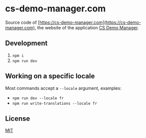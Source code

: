 # cs-demo-manager.com

Source code of [https://cs-demo-manager.com](https://cs-demo-manager.com), the website of the application [CS Demo Manager](https://github.com/akiver/cs-demo-manager).

## Development

1. `npm i`
2. `npm run dev`

## Working on a specific locale

Most commands accept a `--locale` argument, examples:

- `npm run dev --locale fr`
- `npm run write-translations --locale fr`

## License

[MIT](https://github.com/akiver/cs-demo-manager.com/blob/main/LICENSE.md)
